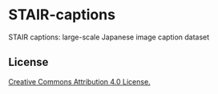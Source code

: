 # STAIR-captions
STAIR captions: large-scale Japanese image caption dataset

## License
[Creative Commons Attribution 4.0 License.](https://creativecommons.org/licenses/by/4.0/legalcode)
